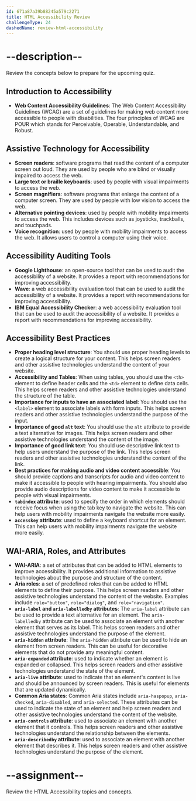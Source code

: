```yaml
---
id: 671a87a39b88245a579c2271
title: HTML Accessibility Review
challengeType: 24
dashedName: review-html-accessibility
---
```


# --description--

Review the concepts below to prepare for the upcoming quiz.

## Introduction to Accessibility

- **Web Content Accessibility Guidelines**: The Web Content Accessibility Guidelines (WCAG) are a set of guidelines for making web content more accessible to people with disabilities. The four principles of WCAG are POUR which stands for Perceivable, Operable, Understandable, and Robust.

## Assistive Technology for Accessibility

- **Screen readers**: software programs that read the content of a computer screen out loud. They are used by people who are blind or visually impaired to access the web.
- **Large text or braille keyboards**: used by people with visual impairments to access the web.
- **Screen magnifiers**: software programs that enlarge the content of a computer screen. They are used by people with low vision to access the web.
- **Alternative pointing devices**: used by people with mobility impairments to access the web. This includes devices such as joysticks, trackballs, and touchpads.
- **Voice recognition**: used by people with mobility impairments to access the web. It allows users to control a computer using their voice.

## Accessibility Auditing Tools

- **Google Lighthouse**: an open-source tool that can be used to audit the accessibility of a website. It provides a report with recommendations for improving accessibility.
- **Wave**: a web accessibility evaluation tool that can be used to audit the accessibility of a website. It provides a report with recommendations for improving accessibility.
- **IBM Equal Accessibility Checker**: a web accessibility evaluation tool that can be used to audit the accessibility of a website. It provides a report with recommendations for improving accessibility.

## Accessibility Best Practices

- **Proper heading level structure**: You should use proper heading levels to create a logical structure for your content. This helps screen readers and other assistive technologies understand the content of your website.
- **Accessibility and Tables**: When using tables, you should use the `<th>` element to define header cells and the `<td>` element to define data cells. This helps screen readers and other assistive technologies understand the structure of the table.
- **Importance for inputs to have an associated label**: You should use the `<label>` element to associate labels with form inputs. This helps screen readers and other assistive technologies understand the purpose of the input.
- **Importance of good `alt` text**: You should use the `alt` attribute to provide a text alternative for images. This helps screen readers and other assistive technologies understand the content of the image.
- **Importance of good link text**: You should use descriptive link text to help users understand the purpose of the link. This helps screen readers and other assistive technologies understand the content of the link.
- **Best practices for making audio and video content accessible**: You should provide captions and transcripts for audio and video content to make it accessible to people with hearing impairments. You should also provide audio descriptions for video content to make it accessible to people with visual impairments.
- **`tabindex` attribute**: used to specify the order in which elements should receive focus when using the tab key to navigate the website. This can help users with mobility impairments navigate the website more easily.
- **`accesskey` attribute**: used to define a keyboard shortcut for an element. This can help users with mobility impairments navigate the website more easily.

## WAI-ARIA, Roles, and Attributes

- **WAI-ARIA**: a set of attributes that can be added to HTML elements to improve accessibility. It provides additional information to assistive technologies about the purpose and structure of the content.
- **Aria roles**: a set of predefined roles that can be added to HTML elements to define their purpose. This helps screen readers and other assistive technologies understand the content of the website. Examples include `role="button"`, `role="dialog"`, and `role="navigation"`.
- **`aria-label` and `aria-labelledby` attributes**: The `aria-label` attribute can be used to provide a text alternative for an element. The `aria-labelledby` attribute can be used to associate an element with another element that serves as its label. This helps screen readers and other assistive technologies understand the purpose of the element.
- **`aria-hidden` attribute**: The `aria-hidden` attribute can be used to hide an element from screen readers. This can be useful for decorative elements that do not provide any meaningful content.
- **`aria-expanded` attribute**: used to indicate whether an element is expanded or collapsed. This helps screen readers and other assistive technologies understand the state of the element.
- **`aria-live` attribute**: used to indicate that an element's content is live and should be announced by screen readers. This is useful for elements that are updated dynamically.
- **Common Aria states**: Common Aria states include `aria-haspopup`, `aria-checked`, `aria-disabled`, and `aria-selected`. These attributes can be used to indicate the state of an element and help screen readers and other assistive technologies understand the content of the website.
- **`aria-controls` attribute**: used to associate an element with another element that it controls. This helps screen readers and other assistive technologies understand the relationship between the elements.
- **`aria-describedby` attribute**: used to associate an element with another element that describes it. This helps screen readers and other assistive technologies understand the purpose of the element.

# --assignment--

Review the HTML Accessibility topics and concepts.
